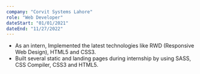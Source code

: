 ```yaml
---
company: "Corvit Systems Lahore"
role: "Web Developer"
dateStart: "01/01/2021"
dateEnd: "11/27/2022"
---
```


- As an intern, Implemented the latest technologies like RWD (Responsive Web Design), HTML5 and CSS3.
- Built several static and landing pages during internship by using SASS, CSS Compiler, CSS3 and HTML5.
